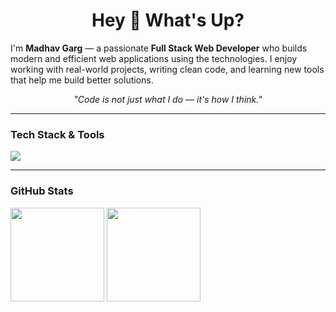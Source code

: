 <h1 align="center">Hey 👋 What's Up?</h1>

I'm <strong>Madhav Garg</strong> — a passionate <strong>Full Stack Web Developer</strong> who builds modern and efficient web applications using the technologies. I enjoy working with real-world projects, writing clean code, and learning new tools that help me build better solutions.

<p align="center"><em>"Code is not just what I do — it's how I think."</em></p>

___

### Tech Stack & Tools

<p align="left">
  <img src="https://skillicons.dev/icons?i=html,css,js,react,nodejs,mongodb,mysql,git,github,vscode" />
</p>

___

### GitHub Stats

<p align="left">
  <img src="https://github-readme-stats.vercel.app/api?username=madhav-garg&show_icons=true&theme=default&hide_border=true" height="150" />
  <img src="https://github-readme-stats.vercel.app/api/top-langs/?username=madhav-garg&layout=compact&theme=default&hide_border=true" height="150"/>
</p>






